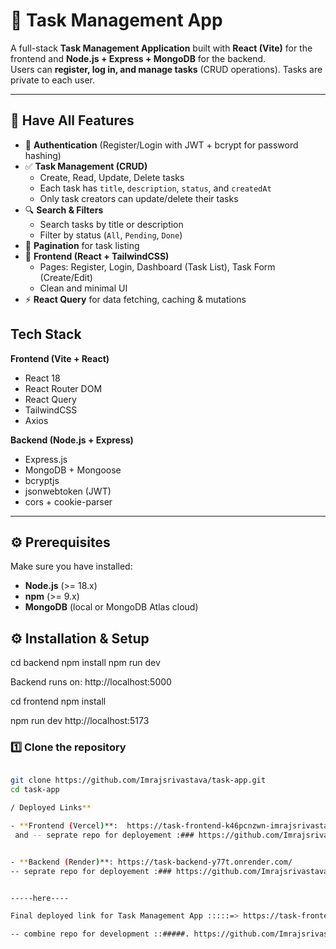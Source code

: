 # 📝 Task Management App

A full-stack **Task Management Application** built with **React (Vite)** for the frontend and **Node.js + Express + MongoDB** for the backend.  
Users can **register, log in, and manage tasks** (CRUD operations). Tasks are private to each user.  

---


## 📌 Have All Features

- 🔐 **Authentication** (Register/Login with JWT + bcrypt for password hashing)  
- ✅ **Task Management (CRUD)**  
  - Create, Read, Update, Delete tasks  
  - Each task has `title`, `description`, `status`, and `createdAt`  
  - Only task creators can update/delete their tasks  
- 🔍 **Search & Filters**  
  - Search tasks by title or description  
  - Filter by status (`All`, `Pending`, `Done`)  
- 📄 **Pagination** for task listing  
- 🎨 **Frontend (React + TailwindCSS)**  
  - Pages: Register, Login, Dashboard (Task List), Task Form (Create/Edit)  
  - Clean and minimal UI  
- ⚡ **React Query** for data fetching, caching & mutations  


##  Tech Stack

**Frontend (Vite + React)**  
- React 18  
- React Router DOM  
- React Query  
- TailwindCSS  
- Axios  

**Backend (Node.js + Express)**  
- Express.js  
- MongoDB + Mongoose  
- bcryptjs  
- jsonwebtoken (JWT)  
- cors + cookie-parser  

---

## ⚙️ Prerequisites

Make sure you have installed:  
- **Node.js** (>= 18.x)  
- **npm** (>= 9.x)  
- **MongoDB** (local or MongoDB Atlas cloud)  


## ⚙️ Installation & Setup

cd backend
npm install
npm run dev

Backend runs on: http://localhost:5000


cd frontend
npm install

npm run dev
http://localhost:5173

### 1️⃣ Clone the repository
```bash

git clone https://github.com/Imrajsrivastava/task-app.git 
cd task-app

/ Deployed Links**

- **Frontend (Vercel)**:  https://task-frontend-k46pcnzwn-imrajsrivastavas-projects.vercel.app/login 
 and -- seprate repo for deployement :### https://github.com/Imrajsrivastava/task-frontend


- **Backend (Render)**: https://task-backend-y77t.onrender.com/ 
-- seprate repo for deployement :### https://github.com/Imrajsrivastava/task-backend


-----here----

Final deployed link for Task Management App :::::=> https://task-frontend-k46pcnzwn-imrajsrivastavas-projects.vercel.app/login ,https://task-frontend-sandy.vercel.app/dashboard

-- combine repo for development ::#####. https://github.com/Imrajsrivastava/task-app

